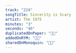 ```yaml
---
track: "224"
songTitle: Sincerity is Scary
artist: The 1975
minutes: "3"
seconds: "46"
duplicatedOnPaper: "👍🏻"
addedOnRYM: "👍🏻"
sharedOnMonoquin: "👍🏻"
---
```

